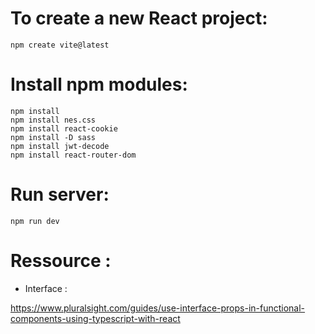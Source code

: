 # To create a new React project:

    npm create vite@latest

# Install npm modules:
    npm install
    npm install nes.css
    npm install react-cookie
    npm install -D sass
    npm install jwt-decode
    npm install react-router-dom

# Run server:

    npm run dev


# Ressource :

- Interface :

https://www.pluralsight.com/guides/use-interface-props-in-functional-components-using-typescript-with-react 
